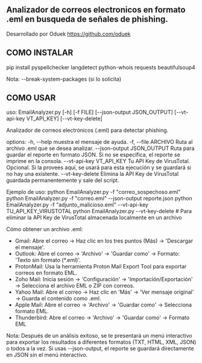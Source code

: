 ## Analizador de correos electronicos en formato .eml en busqueda de señales de phishing.

 Desarrollado por Oduek 
 https://github.com/oduek 

## COMO INSTALAR

pip install pyspellchecker langdetect python-whois requests beautifulsoup4

Nota: --break-system-packages (si lo solicita)

## COMO USAR

uso: EmailAnalyzer.py [-h] [-f FILE] [--json-output JSON_OUTPUT] [--vt-api-key VT_API_KEY] [--vt-key-delete]

Analizador de correos electrónicos (.eml) para detectar phishing.

options:
  -h, --help           muestra el mensaje de ayuda.
  -f, --file ARCHIVO       Ruta al archivo .eml que se desea analizar.
  --json-output JSON_OUTPUT
                        Ruta para guardar el reporte en formato JSON. Si no se especifica, el reporte se imprime en la consola.
  --vt-api-key VT_API_KEY
                        Tu API Key de VirusTotal. Opcional. Si la provees aquí, se usará para esta ejecución y se guardará si no hay una existente.
  --vt-key-delete       Elimina la API Key de VirusTotal guardada permanentemente y sale del script.

Ejemplo de uso:
  python EmailAnalyzer.py -f "correo_sospechoso.eml"
  python EmailAnalyzer.py -f "correo.eml" --json-output reporte.json
  python EmailAnalyzer.py -f "adjunto_malicioso.eml" --vt-api-key TU_API_KEY_VIRUSTOTAL
  python EmailAnalyzer.py --vt-key-delete # Para eliminar la API Key de VirusTotal almacenada localmente en un archivo

Cómo obtener un archivo .eml:
  - Gmail: Abre el correo -> Haz clic en los tres puntos (Más) -> 'Descargar el mensaje'.
  - Outlook: Abre el correo -> 'Archivo' -> 'Guardar como' -> Formato: 'Texto sin formato (*.eml)'.
  - ProtonMail: Usa la herramienta Proton Mail Export Tool para exportar correos en formato EML.
  - Zoho Mail: Inicia sesión -> 'Configuración' -> 'Importación/Exportación' -> Selecciona el archivo EML o ZIP con correos.
  - Yahoo Mail: Abre el correo -> Haz clic en 'Más' -> 'Ver mensaje original' -> Guarda el contenido como .eml.
  - Apple Mail: Abre el correo -> 'Archivo' -> 'Guardar como' -> Selecciona formato EML.
  - Thunderbird: Abre el correo -> 'Archivo' -> 'Guardar como' -> Formato EML

Nota: Después de un análisis exitoso, se te presentará un menú interactivo para exportar
      los resultados a diferentes formatos (TXT, HTML, XML, JSON) o todos a la vez. Si usas
      --json-output, el reporte se guardará directamente en JSON sin el menú interactivo.

